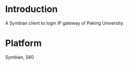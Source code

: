 # Introduction #

A Symbian client to login IP gateway of Peking University.


# Platform #
Symbian, S60